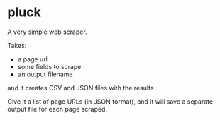 pluck
===

A very simple web scraper.

Takes:

- a page url
- some fields to scrape
- an output filename

and it creates CSV and JSON files with the results.

Give it a list of page URLs (in JSON format), and it will save a separate output file for each page scraped.
